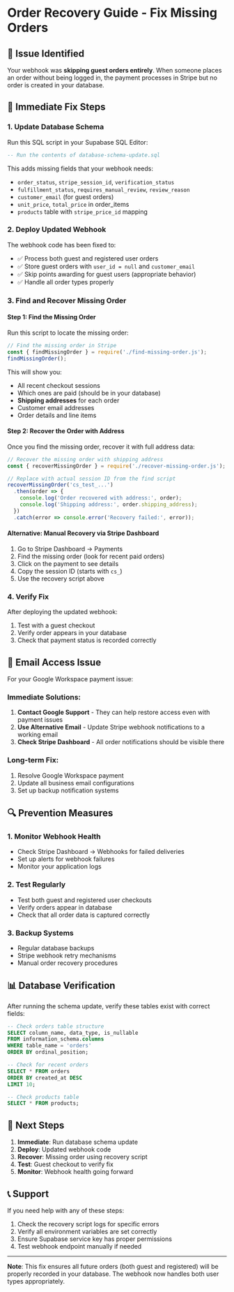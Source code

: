 # Order Recovery Guide - Fix Missing Orders

## 🚨 **Issue Identified**

Your webhook was **skipping guest orders entirely**. When someone places an order without being logged in, the payment processes in Stripe but no order is created in your database.

## 🔧 **Immediate Fix Steps**

### 1. **Update Database Schema**
Run this SQL script in your Supabase SQL Editor:

```sql
-- Run the contents of database-schema-update.sql
```

This adds missing fields that your webhook needs:
- `order_status`, `stripe_session_id`, `verification_status`
- `fulfillment_status`, `requires_manual_review`, `review_reason`
- `customer_email` (for guest orders)
- `unit_price`, `total_price` in order_items
- `products` table with `stripe_price_id` mapping

### 2. **Deploy Updated Webhook**
The webhook code has been fixed to:
- ✅ Process both guest and registered user orders
- ✅ Store guest orders with `user_id = null` and `customer_email`
- ✅ Skip points awarding for guest users (appropriate behavior)
- ✅ Handle all order types properly

### 3. **Find and Recover Missing Order**

#### Step 1: Find the Missing Order
Run this script to locate the missing order:

```javascript
// Find the missing order in Stripe
const { findMissingOrder } = require('./find-missing-order.js');
findMissingOrder();
```

This will show you:
- All recent checkout sessions
- Which ones are paid (should be in your database)
- **Shipping addresses** for each order
- Customer email addresses
- Order details and line items

#### Step 2: Recover the Order with Address
Once you find the missing order, recover it with full address data:

```javascript
// Recover the missing order with shipping address
const { recoverMissingOrder } = require('./recover-missing-order.js');

// Replace with actual session ID from the find script
recoverMissingOrder('cs_test_...')
  .then(order => {
    console.log('Order recovered with address:', order);
    console.log('Shipping address:', order.shipping_address);
  })
  .catch(error => console.error('Recovery failed:', error));
```

#### Alternative: Manual Recovery via Stripe Dashboard
1. Go to Stripe Dashboard → Payments
2. Find the missing order (look for recent paid orders)
3. Click on the payment to see details
4. Copy the session ID (starts with `cs_`)
5. Use the recovery script above

### 4. **Verify Fix**
After deploying the updated webhook:
1. Test with a guest checkout
2. Verify order appears in your database
3. Check that payment status is recorded correctly

## 📧 **Email Access Issue**

For your Google Workspace payment issue:

### Immediate Solutions:
1. **Contact Google Support** - They can help restore access even with payment issues
2. **Use Alternative Email** - Update Stripe webhook notifications to a working email
3. **Check Stripe Dashboard** - All order notifications should be visible there

### Long-term Fix:
1. Resolve Google Workspace payment
2. Update all business email configurations
3. Set up backup notification systems

## 🔍 **Prevention Measures**

### 1. **Monitor Webhook Health**
- Check Stripe Dashboard → Webhooks for failed deliveries
- Set up alerts for webhook failures
- Monitor your application logs

### 2. **Test Regularly**
- Test both guest and registered user checkouts
- Verify orders appear in database
- Check that all order data is captured correctly

### 3. **Backup Systems**
- Regular database backups
- Stripe webhook retry mechanisms
- Manual order recovery procedures

## 📊 **Database Verification**

After running the schema update, verify these tables exist with correct fields:

```sql
-- Check orders table structure
SELECT column_name, data_type, is_nullable 
FROM information_schema.columns 
WHERE table_name = 'orders' 
ORDER BY ordinal_position;

-- Check for recent orders
SELECT * FROM orders 
ORDER BY created_at DESC 
LIMIT 10;

-- Check products table
SELECT * FROM products;
```

## 🚀 **Next Steps**

1. **Immediate**: Run database schema update
2. **Deploy**: Updated webhook code
3. **Recover**: Missing order using recovery script
4. **Test**: Guest checkout to verify fix
5. **Monitor**: Webhook health going forward

## 📞 **Support**

If you need help with any of these steps:
1. Check the recovery script logs for specific errors
2. Verify all environment variables are set correctly
3. Ensure Supabase service key has proper permissions
4. Test webhook endpoint manually if needed

---

**Note**: This fix ensures all future orders (both guest and registered) will be properly recorded in your database. The webhook now handles both user types appropriately.
